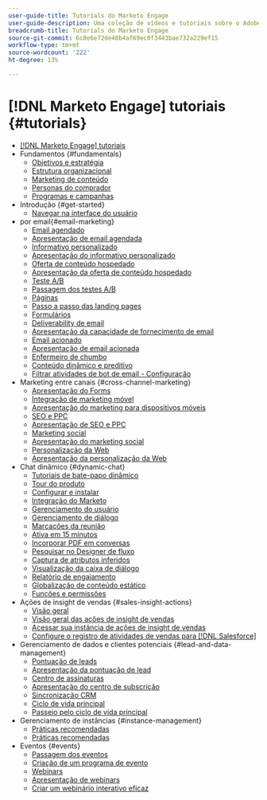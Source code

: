 ```yaml
---
user-guide-title: Tutorials do Marketo Engage
user-guide-description: Uma coleção de vídeos e tutoriais sobre o Adobe Marketo Engage.
breadcrumb-title: Tutorials do Marketo Engage
source-git-commit: 6c8e6e72de48b4af69ec0f3443bae732a229ef15
workflow-type: tm+mt
source-wordcount: '222'
ht-degree: 13%

---
```



# [!DNL Marketo Engage] tutoriais {#tutorials}

+ [[!DNL Marketo Engage] tutoriais](overview.md)
+ Fundamentos {#fundamentals}
   + [Objetivos e estratégia](/help/fundamentals/goals-and-strategy-learn.md)
   + [Estrutura organizacional](/help/fundamentals/organizational-structure-learn.md)
   + [Marketing de conteúdo](/help/fundamentals/content-marketing-learn.md)
   + [Personas do comprador](/help/fundamentals/buyer-personas-learn.md)
   + [Programas e campanhas](/help/fundamentals/programs-and-campaigns.md)
+ Introdução {#get-started}
   + [Navegar na interface do usuário](/help/get-started/ui-navigation.md)
+  por email{#email-marketing}
   + [Email agendado](/help/email-marketing/scheduled-email-learn.md)
   + [Apresentação de email agendada](/help/email-marketing/scheduled-email-watch.md)
   + [Informativo personalizado](/help/email-marketing/personalized-newsletter-learn.md)
   + [Apresentação do informativo personalizado](/help/email-marketing/personalized-newsletter-watch.md)
   + [Oferta de conteúdo hospedado](/help/email-marketing/gated-content-offer-learn.md)
   + [Apresentação da oferta de conteúdo hospedado](/help/email-marketing/gated-content-offer-watch.md)
   + [Teste A/B](/help/email-marketing/ab-testing-learn.md)
   + [Passagem dos testes A/B](/help/email-marketing/ab-testing-watch.md)
   + [Páginas ](/help/email-marketing/landing-pages-learn.md)
   + [Passo a passo das landing pages](/help/email-marketing/landing-pages-watch.md)
   + [Formulários](/help/email-marketing/forms-learn.md)
   + [Deliverability de email](/help/email-marketing/email-deliverability-learn.md)
   + [Apresentação da capacidade de fornecimento de email](/help/email-marketing/email-deliverability-watch.md)
   + [Email acionado](/help/email-marketing/triggered-email-learn.md)
   + [Apresentação de email acionada](/help/email-marketing/triggered-email-watch.md)
   + [Enfermeiro de chumbo](/help/email-marketing/lead-nuturing-learn.md)
   + [Conteúdo dinâmico e preditivo](/help/email-marketing/dynamic-and-predictive-content-learn.md)
   + [Filtrar atividades de bot de email - Configuração](/help/filtering-email-bot-activities/setup.md)
+ Marketing entre canais {#cross-channel-marketing}
   + [Apresentação do Forms](/help/email-marketing/forms-watch.md)
   + [Integração de marketing móvel](/help/cross-channel-marketing/mobile-marketing-learn.md)
   + [Apresentação do marketing para dispositivos móveis](/help/cross-channel-marketing/mobile-marketing-watch.md)
   + [SEO e PPC](/help/cross-channel-marketing/seo-and-ppc-learn.md)
   + [Apresentação de SEO e PPC](/help/cross-channel-marketing/seo-and-ppc-watch.md)
   + [Marketing social](/help/cross-channel-marketing/social-marketing-learn.md)
   + [Apresentação do marketing social](/help/cross-channel-marketing/social-marketing-watch.md)
   + [Personalização da Web](/help/cross-channel-marketing/web-personalization-learn.md)
   + [Apresentação da personalização da Web](/help/cross-channel-marketing/web-personalization-watch.md)
+ Chat dinâmico {#dynamic-chat}
   + [Tutoriais de bate-papo dinâmico](/help/dynamic-chat/dynamic-chat-overview.md)
   + [Tour do produto](/help/dynamic-chat/product-tour.md)
   + [Configurar e instalar](/help/dynamic-chat/setup.md)
   + [Integração do Marketo](/help/dynamic-chat/marketo-integration.md)
   + [Gerenciamento do usuário](/help/dynamic-chat/user-management.md)
   + [Gerenciamento de diálogo](/help/dynamic-chat/dialogue-management.md)
   + [Marcações da reunião](/help/dynamic-chat/meeting-booking.md)
   + [Ativa em 15 minutos](/help/dynamic-chat/go-live-in-15-minutes.md)
   + [Incorporar PDF em conversas](/help/dynamic-chat/document-cloud-integration.md)
   + [Pesquisar no Designer de fluxo](/help/dynamic-chat/search-in-stream-designer.md)
   + [Captura de atributos inferidos](/help/dynamic-chat/capture-inferred-attributes.md)
   + [Visualização da caixa de diálogo](/help/dynamic-chat/dialogue-preview.md)
   + [Relatório de engajamento](/help/dynamic-chat/engagement-report.md)
   + [Globalização de conteúdo estático](/help/dynamic-chat/globalization-of-static-content.md)
   + [Funções e permissões](/help/dynamic-chat/roles-and-permissions.md)
+ Ações de insight de vendas {#sales-insight-actions}
   + [Visão geral](/help/sales-insight-actions/overview.md)
   + [Visão geral das ações de insight de vendas](/help/sales-insight-actions/sales-insight-actions-overview.md)
   + [Acessar sua instância de ações de insight de vendas](/help/sales-insight-actions/accessing-your-sales-insight-actions-instance.md)
   + [Configure o registro de atividades de vendas para [!DNL Salesforce]](/help/sales-insight-actions/configure-sales-activity-logging-to-salesforce.md)
+ Gerenciamento de dados e clientes potenciais {#lead-and-data-management}
   + [Pontuação de leads](/help/lead-and-data-management/lead-scoring-learn.md)
   + [Apresentação da pontuação de lead](/help/lead-and-data-management/lead-scoring-watch.md)
   + [Centro de assinaturas](/help/lead-and-data-management/subscription-center-learn.md)
   + [Apresentação do centro de subscrição](/help/lead-and-data-management/subscription-center-watch.md)
   + [Sincronização CRM](/help/lead-and-data-management/crm-sync-learn.md)
   + [Ciclo de vida principal](/help/lead-and-data-management/lead-lifecycle-learn.md)
   + [Passeio pelo ciclo de vida principal](/help/lead-and-data-management/lead-lifecycle-watch.md)
+ Gerenciamento de instâncias {#instance-management}
   + [Práticas recomendadas](/help/instance-management/best-practice-learn.md)
   + [Práticas recomendadas](/help/instance-management/best-practice-watch.md)
+ Eventos {#events}
   + [Passagem dos eventos](/help/events/events-watch.md)
   + [Criação de um programa de evento](/help/events/events-learn.md)
   + [Webinars](/help/events/webinar-learn.md)
   + [Apresentação de webinars](/help/events/webinar-watch.md)
   + [Criar um webinário interativo eficaz](/help/events/design-an-effective-interactive-webinar.md)
